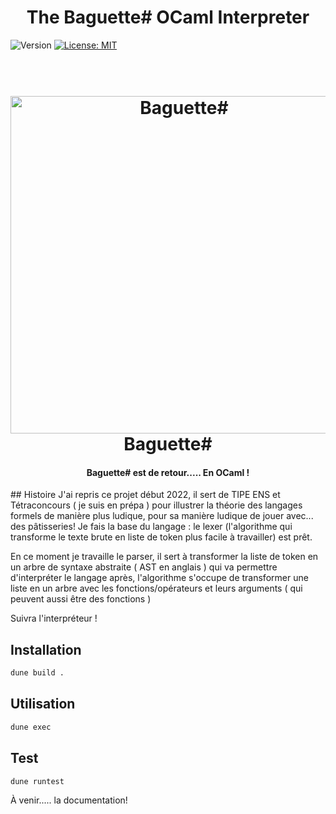 <h1 align="center">The Baguette# OCaml Interpreter</h1>
<p>
  <img alt="Version" src="https://img.shields.io/badge/version-0.1-blue.svg?cacheSeconds=2592000" />
  <a href="#" target="_blank">
    <img alt="License: MIT" src="https://img.shields.io/badge/License-MIT-yellow.svg" />
  </a>
</p>

<h1 align="center">
    <br>
    <img src="https://i.imgur.com/iBSb0Fh.png" alt="Baguette#" width="540">
    <br>
    Baguette#
    <br>
</h1>
<h4 align="center">Baguette# est de retour..... En OCaml !</h4>
## Histoire 
J'ai repris ce projet début 2022, il sert de TIPE ENS et Tétraconcours ( je suis en prépa ) pour illustrer la théorie des langages formels de manière plus ludique, pour sa manière ludique de jouer avec... des pâtisseries! Je fais la base du langage : le lexer (l'algorithme qui transforme le texte brute en liste de token plus facile à travailler) est prêt.

En ce moment je travaille le parser, il sert à transformer la liste de token en un arbre de syntaxe abstraite ( AST en anglais ) qui va permettre d'interpréter le langage après, l'algorithme s'occupe de transformer une liste en un arbre avec les fonctions/opérateurs et leurs arguments ( qui peuvent aussi être des fonctions )

Suivra l'interpréteur !

## Installation

```sh
dune build .
```

## Utilisation

```sh
dune exec 
```

## Test

```sh
dune runtest
```

À venir..... la documentation!
